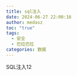 ```yaml
---
title: sql注入
date: 2024-06-27 22:00:16
author: medasz
toc: "true"
tags:
  - 安全
  - 巴拉巴拉
categories: 数据
---
```

SQL注入12